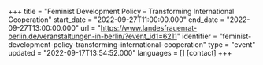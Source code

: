 +++
title = "Feminist Development Policy – Transforming International Cooperation"
start_date = "2022-09-27T11:00:00.000"
end_date = "2022-09-27T13:00:00.000"
url = "https://www.landesfrauenrat-berlin.de/veranstaltungen-in-berlin/?event_id1=6211"
identifier = "feminist-development-policy-transforming-international-cooperation"
type = "event"
updated = "2022-09-17T13:54:52.000"
languages = []
[contact]
+++